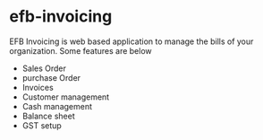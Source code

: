 # efb-invoicing
EFB Invoicing is web based application to manage the bills of your organization. Some features are below
- Sales Order
- purchase Order
- Invoices
- Customer management
- Cash management
- Balance sheet
- GST setup
